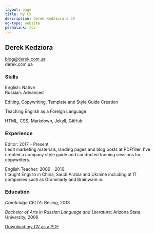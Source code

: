 ```yaml
---
layout: page
title: My CV
description: Derek Kedziora's CV
og-type: website
permalink: /cv
---
```


## Derek Kedziora  
blog@derek.com.ua      
derek.com.ua

### Skills

English: Native  
Russian: Advanced

Editing, Copywriting, Template and Style Guide Creation

Teaching English as a Foreign Language

HTML, CSS, Markdown, Jekyll, GitHub

### Experience

Editor: 2017 - Present  
I edit marketing materials, landing pages and blog posts at PDFfiller. I've created a company style guide and conducted training sessions for copywriters.

English Teacher: 2009 - 2016  
I taught English in China, Saudi Arabia and Ukraine including at IT companies such as Grammarly and Brainware.io.  

### Education

*Cambridge CELTA*: Beijing, 2013

*Bachelor of Arts in Russian Language and Literature*: Arizona State University, 2009

[Download my CV as a PDF](/pages/cv-kedziora.pdf)
